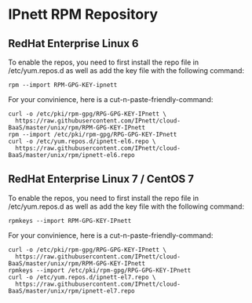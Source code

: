 # IPnett RPM Repository

## RedHat Enterprise Linux 6


To enable the repos, you need to first install the repo file in
/etc/yum.repos.d as well as add the key file with the following command:

    rpm --import RPM-GPG-KEY-ipnett

For your convinience, here is a cut-n-paste-friendly-command:

    curl -o /etc/pki/rpm-gpg/RPG-GPG-KEY-IPnett \
      https://raw.githubusercontent.com/IPnett/cloud-BaaS/master/unix/rpm/RPM-GPG-KEY-IPnett
    rpm --import /etc/pki/rpm-gpg/RPG-GPG-KEY-IPnett
    curl -o /etc/yum.repos.d/ipnett-el6.repo \
      https://raw.githubusercontent.com/IPnett/cloud-BaaS/master/unix/rpm/ipnett-el6.repo


## RedHat Enterprise Linux 7 / CentOS 7

To enable the repos, you need to first install the repo file in
/etc/yum.repos.d as well as add the key file with the following command:

    rpmkeys --import RPM-GPG-KEY-IPnett

For your convinience, here is a cut-n-paste-friendly-command:

    curl -o /etc/pki/rpm-gpg/RPG-GPG-KEY-IPnett \
      https://raw.githubusercontent.com/IPnett/cloud-BaaS/master/unix/rpm/RPM-GPG-KEY-IPnett
    rpmkeys --import /etc/pki/rpm-gpg/RPG-GPG-KEY-IPnett
    curl -o /etc/yum.repos.d/ipnett-el7.repo \
      https://raw.githubusercontent.com/IPnett/cloud-BaaS/master/unix/rpm/ipnett-el7.repo

